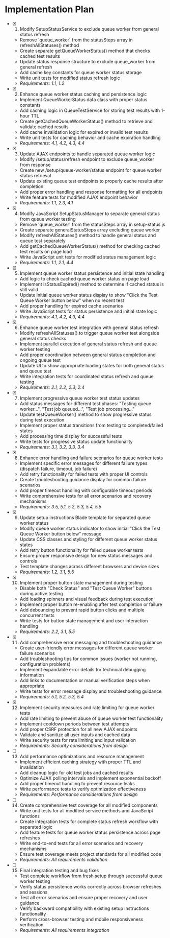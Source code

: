 # Implementation Plan

- [x] 1. Modify SetupStatusService to exclude queue worker from general status refresh
  - Remove 'queue_worker' from the statusSteps array in refreshAllStatuses() method
  - Create separate getQueueWorkerStatus() method that checks cached test results
  - Update status response structure to exclude queue_worker from general refresh
  - Add cache key constants for queue worker status storage
  - Write unit tests for modified status refresh logic
  - _Requirements: 1.1, 1.2_

- [x] 2. Enhance queue worker status caching and persistence logic
  - Implement QueueWorkerStatus data class with proper status constants
  - Add caching logic in QueueTestService for storing test results with 1-hour TTL
  - Create getCachedQueueWorkerStatus() method to retrieve and validate cached results
  - Add cache invalidation logic for expired or invalid test results
  - Write unit tests for caching behavior and cache expiration handling
  - _Requirements: 4.1, 4.2, 4.3, 4.4_

- [x] 3. Update AJAX endpoints to handle separated queue worker logic
  - Modify /setup/status/refresh endpoint to exclude queue_worker from response
  - Create new /setup/queue-worker/status endpoint for queue worker status retrieval
  - Update existing queue test endpoints to properly cache results after completion
  - Add proper error handling and response formatting for all endpoints
  - Write feature tests for modified AJAX endpoint behavior
  - _Requirements: 1.1, 2.3, 4.1_

- [x] 4. Modify JavaScript SetupStatusManager to separate general status from queue worker testing
  - Remove 'queue_worker' from the statusSteps array in setup-status.js
  - Create separate generalStatusSteps array excluding queue worker
  - Modify refreshAllStatuses() method to handle general status and queue test separately
  - Add getCachedQueueWorkerStatus() method for checking cached test results on page load
  - Write JavaScript unit tests for modified status management logic
  - _Requirements: 1.1, 2.1, 4.4_

- [x] 5. Implement queue worker status persistence and initial state handling
  - Add logic to check cached queue worker status on page load
  - Implement isStatusExpired() method to determine if cached status is still valid
  - Update initial queue worker status display to show "Click the Test Queue Worker button below" when no recent test
  - Add proper handling for expired cache scenarios
  - Write JavaScript tests for status persistence and initial state logic
  - _Requirements: 4.1, 4.2, 4.3, 4.4_

- [x] 6. Enhance queue worker test integration with general status refresh
  - Modify refreshAllStatuses() to trigger queue worker test alongside general status checks
  - Implement parallel execution of general status refresh and queue worker testing
  - Add proper coordination between general status completion and ongoing queue test
  - Update UI to show appropriate loading states for both general status and queue test
  - Write integration tests for coordinated status refresh and queue testing
  - _Requirements: 2.1, 2.2, 2.3, 2.4_

- [x] 7. Implement progressive queue worker test status updates
  - Add status messages for different test phases: "Testing queue worker...", "Test job queued...", "Test job processing..."
  - Update testQueueWorker() method to show progressive status during test execution
  - Implement proper status transitions from testing to completed/failed states
  - Add processing time display for successful tests
  - Write tests for progressive status update functionality
  - _Requirements: 3.1, 3.2, 3.3, 3.4_

- [x] 8. Enhance error handling and failure scenarios for queue worker tests
  - Implement specific error messages for different failure types (dispatch failure, timeout, job failure)
  - Add retry functionality for failed tests with proper UI controls
  - Create troubleshooting guidance display for common failure scenarios
  - Add proper timeout handling with configurable timeout periods
  - Write comprehensive tests for all error scenarios and recovery mechanisms
  - _Requirements: 3.5, 5.1, 5.2, 5.3, 5.4, 5.5_

- [x] 9. Update setup instructions Blade template for separated queue worker status
  - Modify queue worker status indicator to show initial "Click the Test Queue Worker button below" message
  - Update CSS classes and styling for different queue worker status states
  - Add retry button functionality for failed queue worker tests
  - Ensure proper responsive design for new status messages and controls
  - Test template changes across different browsers and device sizes
  - _Requirements: 1.2, 3.1, 5.5_

- [x] 10. Implement proper button state management during testing
  - Disable both "Check Status" and "Test Queue Worker" buttons during active testing
  - Add loading spinners and visual feedback during test execution
  - Implement proper button re-enabling after test completion or failure
  - Add debouncing to prevent rapid button clicks and multiple concurrent tests
  - Write tests for button state management and user interaction handling
  - _Requirements: 2.2, 3.1, 5.5_

- [x] 11. Add comprehensive error messaging and troubleshooting guidance
  - Create user-friendly error messages for different queue worker failure scenarios
  - Add troubleshooting tips for common issues (worker not running, configuration problems)
  - Implement expandable error details for technical debugging information
  - Add links to documentation or manual verification steps when appropriate
  - Write tests for error message display and troubleshooting guidance
  - _Requirements: 5.1, 5.2, 5.3, 5.4_

- [x] 12. Implement security measures and rate limiting for queue worker tests
  - Add rate limiting to prevent abuse of queue worker test functionality
  - Implement cooldown periods between test attempts
  - Add proper CSRF protection for all new AJAX endpoints
  - Validate and sanitize all user inputs and cached data
  - Write security tests for rate limiting and input validation
  - _Requirements: Security considerations from design_

- [ ] 13. Add performance optimizations and resource management
  - Implement efficient caching strategy with proper TTL and invalidation
  - Add cleanup logic for old test jobs and cached results
  - Optimize AJAX polling intervals and implement exponential backoff
  - Add proper timeout handling to prevent resource leaks
  - Write performance tests to verify optimization effectiveness
  - _Requirements: Performance considerations from design_

- [ ] 14. Create comprehensive test coverage for all modified components
  - Write unit tests for all modified service methods and JavaScript functions
  - Create integration tests for complete status refresh workflow with separated logic
  - Add feature tests for queue worker status persistence across page refreshes
  - Write end-to-end tests for all error scenarios and recovery mechanisms
  - Ensure test coverage meets project standards for all modified code
  - _Requirements: All requirements validation_

- [ ] 15. Final integration testing and bug fixes
  - Test complete workflow from fresh setup through successful queue worker testing
  - Verify status persistence works correctly across browser refreshes and sessions
  - Test all error scenarios and ensure proper recovery and user guidance
  - Verify backward compatibility with existing setup instructions functionality
  - Perform cross-browser testing and mobile responsiveness verification
  - _Requirements: All requirements integration_
